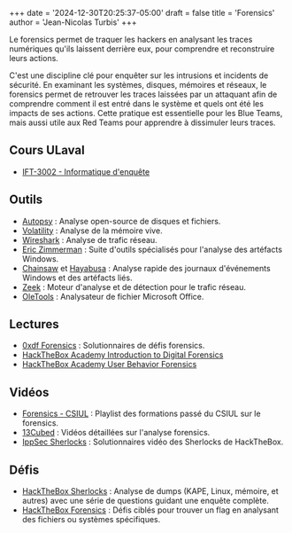 +++
date = '2024-12-30T20:25:37-05:00'
draft = false
title = 'Forensics'
author = 'Jean-Nicolas Turbis'
+++

Le forensics permet de traquer les hackers en analysant les traces numériques qu'ils laissent derrière eux, pour comprendre et reconstruire leurs actions.<!--more-->

C'est une discipline clé pour enquêter sur les intrusions et incidents de sécurité. En examinant les systèmes, disques, mémoires et réseaux, le forensics permet de retrouver les traces laissées par un attaquant afin de comprendre comment il est entré dans le système et quels ont été les impacts de ses actions. Cette pratique est essentielle pour les Blue Teams, mais aussi utile aux Red Teams pour apprendre à dissimuler leurs traces.

## Cours ULaval
- [IFT-3002 - Informatique d'enquête](https://www.ulaval.ca/etudes/cours/ift-3002-informatique-denquete)

## Outils
- [Autopsy](https://www.autopsy.com/) : Analyse open-source de disques et fichiers.
- [Volatility](https://github.com/volatilityfoundation/volatility3) : Analyse de la mémoire vive.
- [Wireshark](https://www.wireshark.org/) : Analyse de trafic réseau.
- [Eric Zimmerman](https://ericzimmerman.github.io/) : Suite d'outils spécialisés pour l'analyse des artéfacts Windows.
- [Chainsaw](https://github.com/WithSecureLabs/chainsaw) et [Hayabusa](https://github.com/Yamato-Security/hayabusa) : Analyse rapide des journaux d'événements Windows et des artéfacts liés.
- [Zeek](https://github.com/zeek/zeek) : Moteur d'analyse et de détection pour le trafic réseau.
- [OleTools](https://github.com/decalage2/oletools) : Analysateur de fichier Microsoft Office.

## Lectures
- [0xdf Forensics](https://0xdf.gitlab.io/tags#forensics) : Solutionnaires de défis forensics.
- [HackTheBox Academy Introduction to Digital Forensics](https://academy.hackthebox.com/course/preview/introduction-to-digital-forensics)
- [HackTheBox Academy User Behavior Forensics](https://academy.hackthebox.com/course/preview/user-behavior-forensics)

## Vidéos
- [Forensics - CSIUL](https://www.youtube.com/playlist?list=PLCls4shSpDVVLm7i1MnDITKTKsauDSuNc) : Playlist des formations passé du CSIUL sur le forensics.
- [13Cubed](https://www.youtube.com/@13Cubed) : Vidéos détaillées sur l'analyse forensics.
- [IppSec Sherlocks](https://www.youtube.com/results?search_query=IppSec+Sherlocks) : Solutionnaires vidéo des Sherlocks de HackTheBox.

## Défis
- [HackTheBox Sherlocks](https://app.hackthebox.com/sherlocks) : Analyse de dumps (KAPE, Linux, mémoire, et autres) avec une série de questions guidant une enquête complète.
- [HackTheBox Forensics](https://app.hackthebox.com/challenges?category=7&sort_type=asc) : Défis ciblés pour trouver un flag en analysant des fichiers ou systèmes spécifiques.
